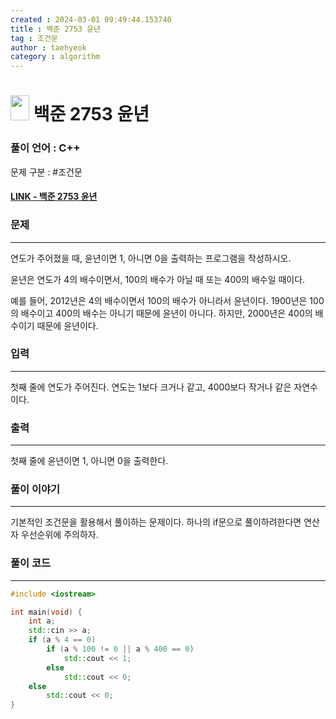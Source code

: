 ```yaml
---
created : 2024-03-01 09:49:44.153740
title : 백준 2753 윤년
tag : 조건문
author : taehyeok
category : algorithm
---
```

# <img src="https://d2gd6pc034wcta.cloudfront.net/tier/1.svg" width="30" height="40"> 백준 2753 윤년


### 풀이 언어 : C++

문제 구분 : #조건문
#### [LINK - 백준 2753 윤년](https://www.acmicpc.net/problem/2753)

### 문제
<hr>


연도가 주어졌을 때, 윤년이면 1, 아니면 0을 출력하는 프로그램을 작성하시오.

윤년은 연도가 4의 배수이면서, 100의 배수가 아닐 때 또는 400의 배수일 때이다.

예를 들어, 2012년은 4의 배수이면서 100의 배수가 아니라서 윤년이다. 1900년은 100의 배수이고 400의 배수는 아니기 때문에 윤년이 아니다. 하지만, 2000년은 400의 배수이기 때문에 윤년이다.


### 입력
<hr>

첫째 줄에 연도가 주어진다. 연도는 1보다 크거나 같고, 4000보다 작거나 같은 자연수이다.
### 출력
<hr>

첫째 줄에 윤년이면 1, 아니면 0을 출력한다.
### 풀이 이야기
<hr>

기본적인 조건문을 활용해서 풀이하는 문제이다. 하나의 if문으로 풀이하려한다면 연산자 우선순위에 주의하자.

### 풀이 코드
<hr>

``` c++
#include <iostream>

int main(void) {
    int a;
    std::cin >> a;
    if (a % 4 == 0)
        if (a % 100 != 0 || a % 400 == 0)
            std::cout << 1;
        else
            std::cout << 0;
    else
        std::cout << 0;
}
```
